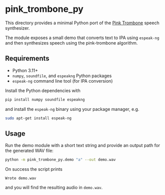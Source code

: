 # pink_trombone_py

This directory provides a minimal Python port of the [Pink Trombone](https://github.com/khuong291/pink-trombone) speech synthesizer.

The module exposes a small demo that converts text to IPA using `espeak-ng` and then synthesizes speech using the pink-trombone algorithm.

## Requirements

- Python 3.11+
- `numpy`, `soundfile`, and `espeakng` Python packages
- `espeak-ng` command line tool (for IPA conversion)

Install the Python dependencies with

```bash
pip install numpy soundfile espeakng
```

and install the `espeak-ng` binary using your package manager, e.g.

```bash
sudo apt-get install espeak-ng
```

## Usage

Run the demo module with a short text string and provide an output path for the generated WAV file:

```bash
python -m pink_trombone_py.demo "a" --out demo.wav
```

On success the script prints

```
Wrote demo.wav
```

and you will find the resulting audio in `demo.wav`.
